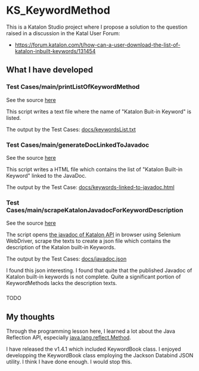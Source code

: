 # KS_KeywordMethod

This is a Katalon Studio project where I propose a solution to the question raised in a discussion in the Katal User Forum:

- https://forum.katalon.com/t/how-can-a-user-download-the-list-of-katalon-inbuilt-keywords/131454

## What I have developed

### Test Cases/main/printListOfKeywordMethod

See the source [here](https://github.com/kazurayam/KS_KeywordMethod/blob/master/Scripts/main/printListOfKeywordMethod/Script1716811853682.groovy)

This script writes a text file where the name of "Katalon Buit-in Keyword" is listed.

The output by the Test Cases: [docs/keywordsList.txt](https://kazurayam.github.io/KS_KeywordMethod/keywordsList.txt)

### Test Cases/main/generateDocLinkedToJavadoc

See the source [here](https://github.com/kazurayam/KS_KeywordMethod/blob/master/Scripts/main/generateDocLinkedToJavadoc/Script1716896356347.groovy)

This script writes a HTML file which contains the list of "Katalon Built-in Keyword" linked to the JavaDoc.

The output by the Test Case: [docs/keywords-linked-to-javadoc.html](https://kazurayam.github.io/KS_KeywordMethod/keywords-linked-to-javadoc.html)

### Test Cases/main/scrapeKatalonJavadocForKeywordDescription

See the source [here](https://github.com/kazurayam/KS_KeywordMethod/blob/master/Scripts/main/scrapeKatalonJavadocForKeywordDescription/Script1716974673457.groovy)

The script opens [the javadoc of Katalon API](https://api-docs.katalon.com/com/kms/katalon/core/webui/keyword/WebUiBuiltInKeywords.html) in browser using Selenium WebDriver, scrape the texts to create a json file which contains the description of the Katalon built-in Keywords.

The output by the Test Cases: [docs/javadoc.json](https://kazurayam.github.io/KS_KeywordMethod/javadoc.json)

I found this json interesting. I found that quite that the published Javadoc of Katalon built-in keywords is not complete. Quite a significant portion of KeywordMethods lacks the description texts.

###

TODO

## My thoughts

Through the programming lesson here, I learned a lot about the Java Reflection API, especially [java.lang.reflect.Method](https://docs.oracle.com/javase/8/docs/api/java/lang/reflect/Method.html).

I have released the v1.4.1 which included KeywordBook class. I enjoyed developping the KeywordBook class employing the Jackson Databind JSON utility. I think I have done enough. I would stop this.
